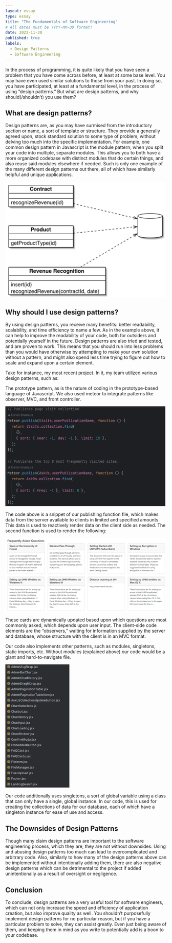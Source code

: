 ```yaml
---
layout: essay
type: essay
title: "The Fundamentals of Software Engineering"
# All dates must be YYYY-MM-DD format!
date: 2023-11-30
published: true
labels:
  - Design Patterns
  - Software Engineering
---
```


In the process of programming, it is quite likely that you have seen a problem that you have come across before, at least at some base level. You may have even used similar solutions to those from your past. In doing so, you have participated, at least at a fundamental level, in the process of using “design patterns.” But what are design patterns, and why should(/shouldn’t) you use them?


## What are design patterns?

Design patterns are, as you may have surmised from the introductory section or name, a sort of template or structure. They provide a generally agreed upon, stock standard solution to some type of problem, without delving too much into the specific implementation. For example, one common design pattern in Javascript is the module pattern; when you split your code into multiple, separate modules. This allows you to both have a more organized codebase with distinct modules that do certain things, and also reuse said modules elsewhere if needed. Such is only one example of the many different design patterns out there, all of which have similarly helpful and unique applications.

<img width="500px" src="../img/dp1.png">

## Why should I use design patterns?

By using design patterns, you receive many benefits: better readability, scalability, and time efficiency to name a few. As in the example above, it can help to improve the readability of your code, both for outsiders and potentially yourself in the future. Design patterns are also tried and tested, and are proven to work. This means that you should run into less problems than you would have otherwise by attempting to make your own solution without a pattern, and might also spend less time trying to figure out how to scale and expand upon a certain element.

Take for instance, my most recent [project](https://github.com/Regex-ICS314/AskUs). In it, my team utilized various design patterns, such as:

The prototype pattern, as is the nature of coding in the prototype-based language of Javascript. 
We also used meteor to integrate patterns like observer, MVC, and front controller.		

<img width="500px" src="../img/dp2.png">
                                            
The code above is a snippet of our publishing function file, which makes data from the server available to clients in limited and specified amounts. This data is used to reactively render data on the client side as needed. The second function is used to render the following:

<img width="900px" src="../img/dp3.png">
                                            
These cards are dynamically updated based upon which questions are most commonly asked, which depends upon user input. The client-side code elements are the “observers,” waiting for information supplied by the server and database, whose structure with the client is in an MVC format.

Our code also implements other patterns, such as modules, singletons, static imports, etc. Without modules (explained above) our code would be a giant and hard-to-navigate file.

<img width="200px" src="../img/dp4.png">
                                            
Our code additionally uses singletons, a sort of global variable using a class that can only have a single, global instance. In our code, this is used for creating the collections of data for our database, each of which have a singleton instance for ease of use and access.


## The Downsides of Design Patterns

Though many claim design patterns are important to the software engineering process, which they are, they are not without downsides. Using and abusing design patterns too much can lead to overcomplicated and arbitrary code. Also, similarly to how many of the design patterns above can be implemented without intentionally adding them, there are also negative design patterns which can be detrimental to the project if added unintentionally as a result of oversight or negligence.


## Conclusion

To conclude, design patterns are a very useful tool for software engineers, which can not only increase the speed and efficiency of application creation, but also improve quality as well. You shouldn’t purposefully implement design patterns for no particular reason, but if you have a particular problem to solve, they can assist greatly. Even just being aware of them, and keeping them in mind as you write to potentially add is a boon to your codebase. 
